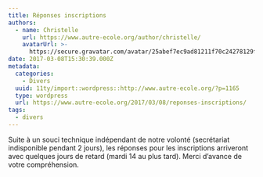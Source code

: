 ```yaml
---
title: Réponses inscriptions
authors:
  - name: Christelle
    url: https://www.autre-ecole.org/author/christelle/
    avatarUrl: >-
      https://secure.gravatar.com/avatar/25abef7ec9ad81211f70c24278129fd2?s=96&d=mm&r=g
date: 2017-03-08T15:30:39.000Z
metadata:
  categories:
    - Divers
  uuid: 11ty/import::wordpress::http://www.autre-ecole.org/?p=1165
  type: wordpress
  url: https://www.autre-ecole.org/2017/03/08/reponses-inscriptions/
tags:
  - divers
---
```

Suite à un souci technique indépendant de notre volonté (secrétariat indisponible pendant 2 jours), les réponses pour les inscriptions arriveront avec quelques jours de retard (mardi 14 au plus tard). Merci d’avance de votre compréhension.